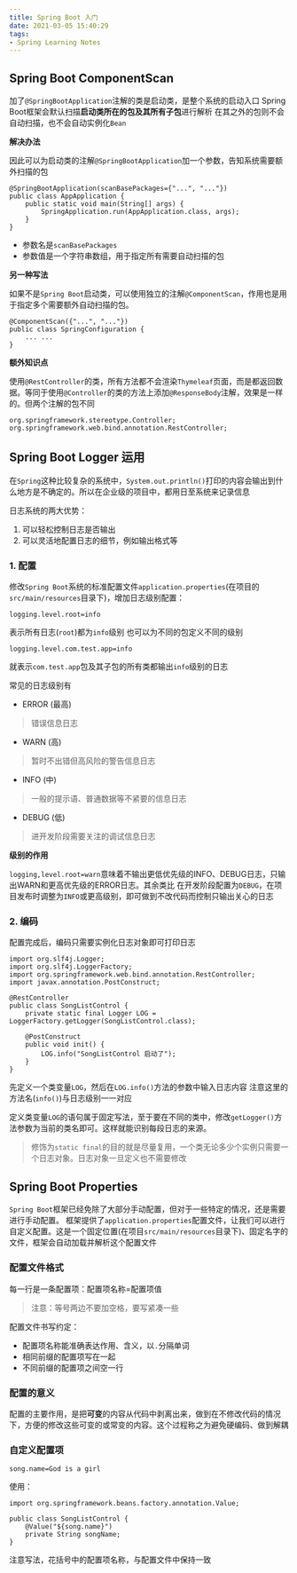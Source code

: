 ```yaml
---
title: Spring Boot 入门
date: 2021-03-05 15:40:29
tags:
- Spring Learning Notes
---
```

## Spring Boot ComponentScan

加了`@SpringBootApplication`注解的类是启动类，是整个系统的启动入口
Spring Boot框架会默认扫描**启动类所在的包及其所有子包**进行解析
在其之外的包则不会自动扫描，也不会自动实例化`Bean`

**解决办法**

因此可以为启动类的注解`@SpringBootApplication`加一个参数，告知系统需要额外扫描的包

    @SpringBootApplication(scanBasePackages={"...", "..."})
    public class AppApplication {
        public static void main(String[] args) {
            SpringApplication.run(AppApplication.class, args);
        }
    }
- 参数名是`scanBasePackages`
- 参数值是一个字符串数组，用于指定所有需要自动扫描的包

**另一种写法**

如果不是`Spring Boot`启动类，可以使用独立的注解`@ComponentScan`，作用也是用于指定多个需要额外自动扫描的包。

    @ComponentScan({"...", "..."})
    public class SpringConfiguration {
        ... ...
    }

**额外知识点**

使用`@RestController`的类，所有方法都不会渲染`Thymeleaf`页面，而是都返回数据。等同于使用`@Controller`的类的方法上添加`@ResponseBody`注解，效果是一样的。但两个注解的包不同

    org.springframework.stereotype.Controller;
    org.springframework.web.bind.annotation.RestController;

## Spring Boot Logger 运用

在`Spring`这种比较复杂的系统中，`System.out.println()`打印的内容会输出到什么地方是不确定的。所以在企业级的项目中，都用日至系统来记录信息

日志系统的两大优势：
1. 可以轻松控制日志是否输出
2. 可以灵活地配置日志的细节，例如输出格式等

### 1. 配置

修改`Spring Boot`系统的标准配置文件`application.properties`(在项目的`src/main/resources`目录下)，增加日志级别配置：

    logging.level.root=info
表示所有日志(`root`)都为`info`级别
也可以为不同的包定义不同的级别

    logging.level.com.test.app=info
就表示`com.test.app`包及其子包的所有类都输出`info`级别的日志

常见的日志级别有

- ERROR (最高)
> 错误信息日志
- WARN  (高)
> 暂时不出错但高风险的警告信息日志
- INFO  (中)
> 一般的提示语、普通数据等不紧要的信息日志
- DEBUG (低)
> 进开发阶段需要关注的调试信息日志

**级别的作用**

`logging,level.root=warn`意味着不输出更低优先级的INFO、DEBUG日志，只输出WARN和更高优先级的ERROR日志。其余类比
在开发阶段配置为`DEBUG`，在项目发布时调整为`INFO`或更高级别，即可做到不改代码而控制只输出关心的日志

### 2. 编码

配置完成后，编码只需要实例化日志对象即可打印日志

    import org.slf4j.Logger;
    import org.slf4j.LoggerFactory;
    import org.springframework.web.bind.annotation.RestController;
    import javax.annotation.PostConstruct;

    @RestController
    public class SongListControl {
        private static final Logger LOG = LoggerFactory.getLogger(SongListControl.class);

        @PostConstruct
        public void init() {
            LOG.info("SongListControl 启动了");
        }
    }

先定义一个类变量`LOG`，然后在`LOG.info()`方法的参数中输入日志内容
注意这里的方法名(`info()`)与日志级别一一对应

定义类变量`LOG`的语句属于固定写法，至于要在不同的类中，修改`getLogger()`方法参数为当前的类名即可。这样就能识别每段日志的来源。

> 修饰为`static final`的目的就是尽量复用，一个类无论多少个实例只需要一个日志对象。日志对象一旦定义也不需要修改

## Spring Boot Properties

`Spring Boot`框架已经免除了大部分手动配置，但对于一些特定的情况，还是需要进行手动配置。
框架提供了`application.properties`配置文件，让我们可以进行自定义配置。这是一个固定位置(在项目`src/main/resources`目录下)、固定名字的文件，框架会自动加载并解析这个配置文件

### 配置文件格式

每一行是一条配置项：配置项名称=配置项值
> 注意：等号两边不要加空格，要写紧凑一些

配置文件书写约定：
- 配置项名称能准确表达作用、含义，以`.`分隔单词
- 相同前缀的配置项写在一起
- 不同前缀的配置项之间空一行

### 配置的意义

配置的主要作用，是把**可变**的内容从代码中剥离出来，做到在不修改代码的情况下，方便的修改这些可变的或常变的内容。这个过程称之为避免硬编码、做到解耦

### 自定义配置项

    song.name=God is a girl

使用：

    import org.springframework.beans.factory.annotation.Value;

    public class SongListControl {
        @Value("${song.name}")
        private String songName;
    }

注意写法，花括号中的配置项名称，与配置文件中保持一致

